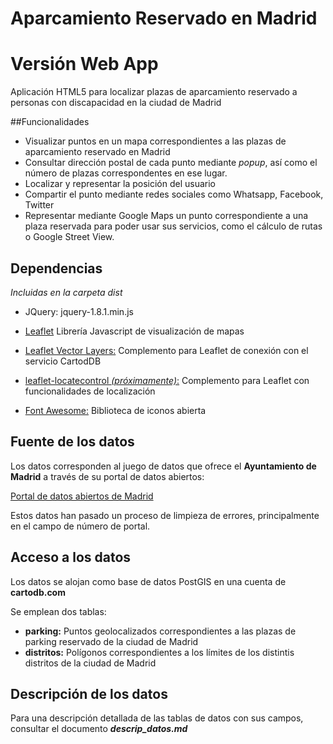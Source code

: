 # Aparcamiento Reservado en Madrid

# Versión Web App

Aplicación HTML5 para localizar plazas de aparcamiento reservado a personas con discapacidad en la ciudad de Madrid

##Funcionalidades

* Visualizar puntos en un mapa correspondientes a las plazas de aparcamiento reservado en Madrid
* Consultar dirección postal de cada punto mediante _popup_, así como el número de plazas correspondentes en ese lugar.
* Localizar y representar la posición del usuario
* Compartir el punto mediante redes sociales como Whatsapp, Facebook, Twitter
* Representar mediante Google Maps un punto correspondiente a una plaza reservada para poder usar sus servicios, como el cálculo de rutas o Google Street View.

## Dependencias

_Incluidas en la carpeta dist_

* JQuery: jquery-1.8.1.min.js

* [Leaflet](http://leafletjs.com) Librería Javascript de visualización de mapas

* [Leaflet Vector Layers:](http://jasonsanford.github.io/leaflet-vector-layers/) Complemento para Leaflet de conexión con el servicio CartodDB

* [leaflet-locatecontrol _(próximamente)_:](https://github.com/domoritz/leaflet-locatecontrol) Complemento para Leaflet con funcionalidades de localización

* [Font Awesome:](http://fortawesome.github.io/Font-Awesome/) Biblioteca de iconos abierta

## Fuente de los datos

Los datos corresponden al juego de datos que ofrece el **Ayuntamiento de Madrid** a través de su portal de datos abiertos:

[Portal de datos abiertos de Madrid](http://datos.madrid.es/portal/site/egob/menuitem.c05c1f754a33a9fbe4b2e4b284f1a5a0/?vgnextoid=dd5900ac205a7410VgnVCM2000000c205a0aRCRD&vgnextchannel=374512b9ace9f310VgnVCM100000171f5a0aRCRD)

Estos datos han pasado un proceso de limpieza de errores, principalmente en el campo de número de portal.

## Acceso a los datos

Los datos se alojan como base de datos PostGIS en una cuenta de **cartodb.com**

Se emplean dos tablas:

* **parking:** Puntos geolocalizados correspondientes a las plazas de parking reservado de la ciudad de Madrid
* **distritos:** Polígonos correspondientes a los límites de los distintis distritos de la ciudad de Madrid

## Descripción de los datos

Para una descripción detallada de las tablas de datos con sus campos, consultar el documento **_descrip_datos.md_**



